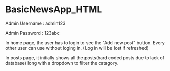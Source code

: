 # BasicNewsApp_HTML

Admin Username : admin123

Admin Password : 123abc

In home page, the user has to login to see the "Add new post" button. Every other user can use without loging in. (Log in will be lost if refreshed)

In posts page, it initially shows all the posts(hard coded posts due to lack of database) long with a dropdown to filter the catagory.
